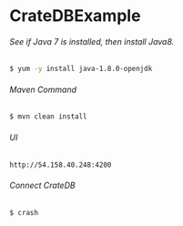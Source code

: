 # CrateDBExample
###### _See if Java 7 is installed, then install Java8._
```bash
$ yum -y install java-1.8.0-openjdk
```

###### _Maven Command_
```bash
$ mvn clean install
```

###### _UI_
```html
http://54.158.40.248:4200
```
###### _Connect CrateDB_
```bash
$ crash
```
